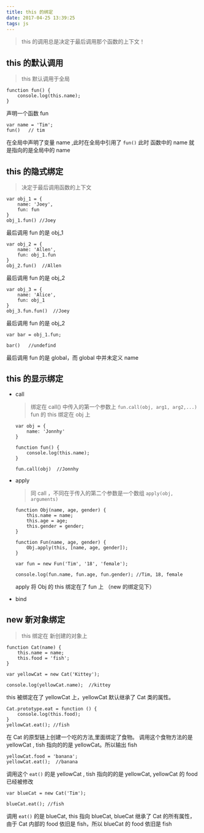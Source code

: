 ```yaml
---
title: this 的绑定
date: 2017-04-25 13:39:25
tags: js
---
```


> this 的调用总是决定于最后调用那个函数的上下文！
<!--more-->

## this 的默认调用
> this 默认调用于全局

```
function fun() {
    console.log(this.name);
}
````
声明一个函数 fun

```
var name = 'Tim';
fun()   // tim
```
在全局中声明了变量 name ,此时在全局中引用了 `fun()` 此时 函数中的 name 就是指向的是全局中的 name

## this 的隐式绑定
> 决定于最后调用函数的上下文

```
var obj_1 = {
    name: 'Joey',
    fun: fun
}
obj_1.fun() //Joey
```
最后调用 fun 的是 obj_1

```
var obj_2 = {
    name: 'Allen',
    fun: obj_1.fun
}
obj_2.fun()  //Allen
```
最后调用 fun 的是 obj_2

```
var obj_3 = {
    name: 'Alice',
    fun: obj_1
}
obj_3.fun.fun()  //Joey
```
最后调用 fun 的是 obj_2

```
var bar = obj_1.fun;

bar()   //undefind
```
最后调用 fun  的是 global，而 global 中并未定义 name

## this 的显示绑定

- call

   > 绑定在 call() 中传入的第一个参数上 ` fun.call(obj, arg1, arg2,...) ` fun 的 this 绑定在 obj 上 

    ```
    var obj = {
        name: 'Jonnhy'
    }

    function fun() {
        console.log(this.name);
    }

    fun.call(obj)  //Jonnhy
    ```

- apply

    > 同 call ，不同在于传入的第二个参数是一个数组 `apply(obj, arguments)`
   
    ```
    function Obj(name, age, gender) {
        this.name = name;
        this.age = age;
        this.gender = gender;
    }

    function Fun(name, age, gender) {
        Obj.apply(this, [name, age, gender]); 
    }

    var fun = new Fun('Tim', '18', 'female');

    console.log(fun.name, fun.age, fun.gender); //Tim, 18, female
    ```
    apply 将 Obj 的 this 绑定在了 fun 上 （new 的绑定见下）

- bind


## new 新对象绑定

> this 绑定在 新创建的对象上

```
function Cat(name) {
    this.name = name;
    this.food = 'fish';
}

var yellowCat = new Cat('Kittey');

console.log(yellowCat.name);  //kittey
```
this 被绑定在了 yellowCat 上，yellowCat 默认继承了 Cat 类的属性。

```
Cat.prototype.eat = function () {
    console.log(this.food);
}
yellowCat.eat(); //fish
```
在 Cat 的原型链上创建一个吃的方法,里面绑定了食物。
调用这个食物方法的是 yellowCat , tish 指向的的是 yellowCat。所以输出 fish

```
yellowCat.food = 'banana';
yellowCat.eat();  //banana
```
调用这个 `eat()` 的是 yellowCat , tish 指向的的是 yellowCat, yellowCat 的 food 已经被修改 

```
var blueCat = new Cat('Tim');

blueCat.eat(); //fish
```
调用 `eat()` 的是 blueCat, this 指向 blueCat, blueCat 继承了 Cat 的所有属性，由于 Cat 内部的 food 依旧是 fish，所以 blueCat 的 food 依旧是 fish
